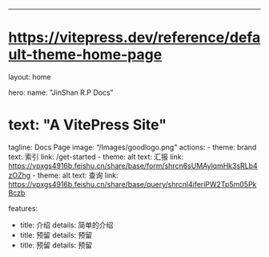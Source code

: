 ---
# https://vitepress.dev/reference/default-theme-home-page
layout: home

hero:
  name: "JinShan R.P Docs"
#  text: "A VitePress Site"
  tagline: Docs Page
  image: “/Images/goodlogo.png"
  actions:
    - theme: brand
      text: 索引
      link: /get-started
    - theme: alt
      text: 汇报
      link: https://vpxgs4916b.feishu.cn/share/base/form/shrcn6sUMAylqmHk3sRLb4zOZhg
    - theme: alt
      text: 查询
      link: https://vpxgs4916b.feishu.cn/share/base/query/shrcnl4iferiPW2Tp5m05PkBczb

features:
  - title: 介绍
    details: 简单的介绍
  - title: 预留
    details: 预留
  - title: 预留
    details: 预留
